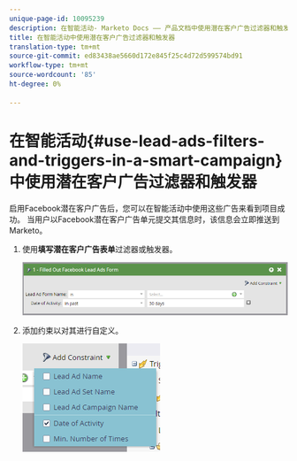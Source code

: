 ```yaml
---
unique-page-id: 10095239
description: 在智能活动- Marketo Docs —— 产品文档中使用潜在客户广告过滤器和触发器
title: 在智能活动中使用潜在客户广告过滤器和触发器
translation-type: tm+mt
source-git-commit: ed83438ae5660d172e845f25c4d72d599574bd91
workflow-type: tm+mt
source-wordcount: '85'
ht-degree: 0%

---
```



# 在智能活动{#use-lead-ads-filters-and-triggers-in-a-smart-campaign}中使用潜在客户广告过滤器和触发器

启用Facebook潜在客户广告后，您可以在智能活动中使用这些广告来看到项目成功。 当用户以Facebook潜在客户广告单元提交其信息时，该信息会立即推送到Marketo。

1. 使用&#x200B;**填写潜在客户广告表单**&#x200B;过滤器或触发器。

   ![](assets/image2016-8-5-11-3a18-3a31.png)

1. 添加约束以对其进行自定义。

   ![](assets/image2016-8-5-11-3a19-3a27.png)

